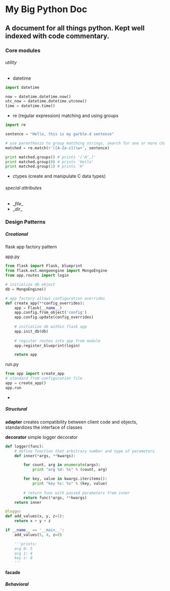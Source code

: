 My Big Python Doc
=================
A document for all things python. Kept well indexed with code commentary.
-
### Core modules
###### utility
- datetime
```python
import datetime

now = datetime.datetime.now()
utc_now = datetime.datetime.utcnow()
time = datetime.time()
```

- re (regular expression)
matching and using groups
```python
import re

sentence = "Hello, this is my garble.d sentence"

# use parenthesis to group matching strings, search for one or more characters matching the set in a word
matched = re.match(r'([A-Za-z])\w+', sentence)

print matched.groups() # prints '('H',)'
print matched.group(0) # prints 'Hello'
print matched.group(1) # prints 'H'
```

- ctypes (create and manipulate C data types) 

###### special attributes
- \__file__
- \__dir__

### Design Patterns
##### Creational
flask app factory pattern

app.py
```python
from flask import Flask, blueprint
from flask.ext.mongoengine import MongoEngine
from app.routes import login

# initialize db object
db = MongoEngine()

# app factory allows configuration overrides
def create_app(**config_overrides):
    app = Flask(__name__)
    app.config.from_object('config')
    app.config.update(config_overrides)
    
    # initialize db within flask app
    app.init_db(db)
    
    # register routes into app from module
    app.register_blueprint(login)

    return app
```
run.py
```python
from app import create_app
# standard from configuration file
app = create_app()
app.run
```
-
##### Structural 
**adapter**
creates compatibility between client code and objects, standardizes the interface of classes

**decorator**
simple logger decorator
```python
def logger(func):
    # define function that arbitrary number and type of parameters
    def inner(*args, **kwargs):

        for count, arg in enumerate(args):
            print "arg %d: %s" % (count, arg)

        for key, value in kwargs.iteritems():
            print "key %s: %s" % (key, value)
        
        # return func with passed parameters from inner
        return func(*args, **kwargs)
    return inner

@logger
def add_values(x, y, z=5):
    return x + y + z

if __name__ == '__main__':
    add_values(5, 4, z=8)

    '''prints:
    arg 0: 5
    arg 1: 4
    key z: 8
    '''
```

**facade**

##### Behavioral
